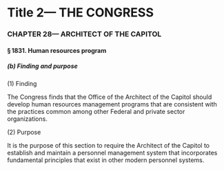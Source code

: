 
# Title 2— THE CONGRESS
### CHAPTER 28— ARCHITECT OF THE CAPITOL
#### § 1831. Human resources program
##### (b) Finding and purpose

(1) Finding

The Congress finds that the Office of the Architect of the Capitol should develop human resources management programs that are consistent with the practices common among other Federal and private sector organizations.

(2) Purpose

It is the purpose of this section to require the Architect of the Capitol to establish and maintain a personnel management system that incorporates fundamental principles that exist in other modern personnel systems.
